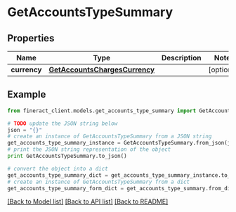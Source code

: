 # GetAccountsTypeSummary


## Properties

Name | Type | Description | Notes
------------ | ------------- | ------------- | -------------
**currency** | [**GetAccountsChargesCurrency**](GetAccountsChargesCurrency.md) |  | [optional] 

## Example

```python
from fineract_client.models.get_accounts_type_summary import GetAccountsTypeSummary

# TODO update the JSON string below
json = "{}"
# create an instance of GetAccountsTypeSummary from a JSON string
get_accounts_type_summary_instance = GetAccountsTypeSummary.from_json(json)
# print the JSON string representation of the object
print GetAccountsTypeSummary.to_json()

# convert the object into a dict
get_accounts_type_summary_dict = get_accounts_type_summary_instance.to_dict()
# create an instance of GetAccountsTypeSummary from a dict
get_accounts_type_summary_form_dict = get_accounts_type_summary.from_dict(get_accounts_type_summary_dict)
```
[[Back to Model list]](../README.md#documentation-for-models) [[Back to API list]](../README.md#documentation-for-api-endpoints) [[Back to README]](../README.md)


